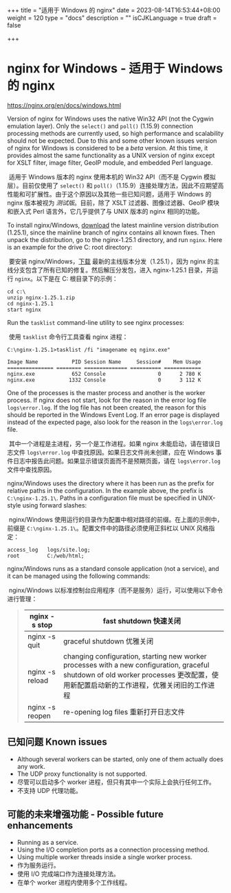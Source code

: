 +++
title = "适用于 Windows 的 nginx"
date = 2023-08-14T16:53:44+08:00
weight = 120
type = "docs"
description = ""
isCJKLanguage = true
draft = false

+++

# nginx for Windows - 适用于 Windows 的 nginx

https://nginx.org/en/docs/windows.html



Version of nginx for Windows uses the native Win32 API (not the Cygwin emulation layer). Only the `select()` and `poll()` (1.15.9) connection processing methods are currently used, so high performance and scalability should not be expected. Due to this and some other known issues version of nginx for Windows is considered to be a *beta* version. At this time, it provides almost the same functionality as a UNIX version of nginx except for XSLT filter, image filter, GeoIP module, and embedded Perl language.

​	适用于 Windows 版本的 nginx 使用本机的 Win32 API（而不是 Cygwin 模拟层）。目前仅使用了 `select()` 和 `poll()`（1.15.9）连接处理方法，因此不应期望高性能和可扩展性。由于这个原因以及其他一些已知问题，适用于 Windows 的 nginx 版本被视为 *测试版*。目前，除了 XSLT 过滤器、图像过滤器、GeoIP 模块和嵌入式 Perl 语言外，它几乎提供了与 UNIX 版本的 nginx 相同的功能。

To install nginx/Windows, [download](https://nginx.org/en/download.html) the latest mainline version distribution (1.25.1), since the mainline branch of nginx contains all known fixes. Then unpack the distribution, go to the nginx-1.25.1 directory, and run `nginx`. Here is an example for the drive C: root directory:

​	要安装 nginx/Windows，[下载](https://nginx.org/en/download.html) 最新的主线版本分发（1.25.1），因为 nginx 的主线分支包含了所有已知的修复。然后解压分发包，进入 nginx-1.25.1 目录，并运行 `nginx`。以下是在 C: 根目录下的示例：

```
cd c:\
unzip nginx-1.25.1.zip
cd nginx-1.25.1
start nginx
```

Run the `tasklist` command-line utility to see nginx processes:

​	使用 `tasklist` 命令行工具查看 nginx 进程：

```
C:\nginx-1.25.1>tasklist /fi "imagename eq nginx.exe"

Image Name           PID Session Name     Session#    Mem Usage
=============== ======== ============== ========== ============
nginx.exe            652 Console                 0      2 780 K
nginx.exe           1332 Console                 0      3 112 K
```

One of the processes is the master process and another is the worker process. If nginx does not start, look for the reason in the error log file `logs\error.log`. If the log file has not been created, the reason for this should be reported in the Windows Event Log. If an error page is displayed instead of the expected page, also look for the reason in the `logs\error.log` file.

​	其中一个进程是主进程，另一个是工作进程。如果 nginx 未能启动，请在错误日志文件 `logs\error.log` 中查找原因。如果日志文件尚未创建，应在 Windows 事件日志中报告此问题。如果显示错误页面而不是预期页面，请在 `logs\error.log` 文件中查找原因。

nginx/Windows uses the directory where it has been run as the prefix for relative paths in the configuration. In the example above, the prefix is `C:\nginx-1.25.1\`. Paths in a configuration file must be specified in UNIX-style using forward slashes:

​	nginx/Windows 使用运行的目录作为配置中相对路径的前缀。在上面的示例中，前缀是 `C:\nginx-1.25.1\`。配置文件中的路径必须使用正斜杠以 UNIX 风格指定：

```
access_log   logs/site.log;
root         C:/web/html;
```

nginx/Windows runs as a standard console application (not a service), and it can be managed using the following commands:

​	nginx/Windows 以标准控制台应用程序（而不是服务）运行，可以使用以下命令进行管理：

> | nginx -s stop   | fast shutdown 快速关闭                                       |
> | --------------- | ------------------------------------------------------------ |
> | nginx -s quit   | graceful shutdown 优雅关闭                                   |
> | nginx -s reload | changing configuration, starting new worker processes with a new configuration, graceful shutdown of old worker processes 更改配置，使用新配置启动新的工作进程，优雅关闭旧的工作进程 |
> | nginx -s reopen | re-opening log files 重新打开日志文件                        |



## 已知问题 Known issues

- Although several workers can be started, only one of them actually does any work.
- The UDP proxy functionality is not supported.
- 尽管可以启动多个 worker 进程，但只有其中一个实际上会执行任何工作。
- 不支持 UDP 代理功能。



## 可能的未来增强功能 - Possible future enhancements

- Running as a service.
- Using the I/O completion ports as a connection processing method.
- Using multiple worker threads inside a single worker process.
- 作为服务运行。
- 使用 I/O 完成端口作为连接处理方法。
- 在单个 worker 进程内使用多个工作线程。